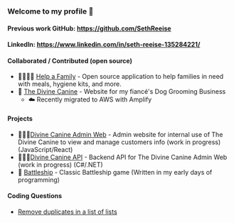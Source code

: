### Welcome to my profile 🔋

#### Previous work GitHub: https://github.com/SethReeise

#### LinkedIn: https://www.linkedin.com/in/seth-reeise-135284221/

#### Collaborated / Contributed (open source)

- 👨‍👩‍👧‍👧 [Help a Family](https://github.com/seth-reeise/helpafamily) - Open source application to help families in need with meals, hygiene kits, and more.
- 🐶 [The Divine Canine](https://www.divinecaninellc.com) - Website for my fiancé's Dog Grooming Business
  - ☁️ Recently migrated to AWS with Amplify

#### Projects

- 👩🏻‍💼[Divine Canine Admin Web](https://github.com/seth-reeise/admin-Dc) - Admin website for internal use of The Divine Canine to view and manage customers info (work in progress) (JavaScript/React)
- 👨🏽‍💻[Divine Canine API](https://github.com/seth-reeise/dc-api) - Backend API for The Divine Canine Admin Web (work in progress) (C#/.NET)
- 🚢 [Battleship](https://github.com/seth-reeise/Battleship/tree/master) - Classic Battleship game (Written in my early days of programming)


#### Coding Questions
- [Remove duplicates in a list of lists](https://github.com/seth-reeise/ListsOfListsCodingQuestion)
  
